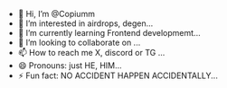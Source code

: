 - 👋 Hi, I’m @Copiumm
- 👀 I’m interested in airdrops, degen...
- 🌱 I’m currently learning Frontend developmemt...
- 💞️ I’m looking to collaborate on ...
- 📫 How to reach me X, discord or TG ...
- 😄 Pronouns: just HE, HIM...
- ⚡ Fun fact: NO ACCIDENT HAPPEN ACCIDENTALLY...

<!---
Copiumm/Copiumm is a ✨ special ✨ repository because its `README.md` (this file) appears on your GitHub profile.
You can click the Preview link to take a look at your changes.
--->

